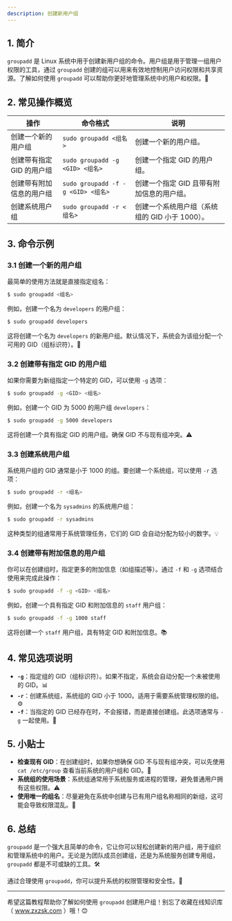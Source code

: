 ```yaml
---
description: 创建新用户组
---
```




## 1. 简介

`groupadd` 是 Linux 系统中用于创建新用户组的命令。用户组是用于管理一组用户权限的工具，通过 `groupadd` 创建的组可以用来有效地控制用户访问权限和共享资源。了解如何使用 `groupadd` 可以帮助你更好地管理系统中的用户和权限。🔐

## 2. 常见操作概览

| 操作                     | 命令格式                                  | 说明                                      |
|--------------------------|-----------------------------------------|-------------------------------------------|
| 创建一个新的用户组        | `sudo groupadd <组名>`                  | 创建一个新的用户组。                      |
| 创建带有指定 GID 的用户组 | `sudo groupadd -g <GID> <组名>`         | 创建一个指定 GID 的用户组。               |
| 创建带有附加信息的用户组  | `sudo groupadd -f -g <GID> <组名>`       | 创建一个指定 GID 且带有附加信息的用户组。 |
| 创建系统用户组            | `sudo groupadd -r <组名>`               | 创建一个系统用户组（系统组的 GID 小于 1000）。 |

## 3. 命令示例

### 3.1 创建一个新的用户组

最简单的使用方法就是直接指定组名：

```bash
$ sudo groupadd <组名>
```

例如，创建一个名为 `developers` 的用户组：

```bash
$ sudo groupadd developers
```

这将创建一个名为 `developers` 的新用户组。默认情况下，系统会为该组分配一个可用的 GID（组标识符）。🔑

### 3.2 创建带有指定 GID 的用户组

如果你需要为新组指定一个特定的 GID，可以使用 `-g` 选项：

```bash
$ sudo groupadd -g <GID> <组名>
```

例如，创建一个 GID 为 5000 的用户组 `developers`：

```bash
$ sudo groupadd -g 5000 developers
```

这将创建一个具有指定 GID 的用户组。确保 GID 不与现有组冲突。⚠️

### 3.3 创建系统用户组

系统用户组的 GID 通常是小于 1000 的组。要创建一个系统组，可以使用 `-r` 选项：

```bash
$ sudo groupadd -r <组名>
```

例如，创建一个名为 `sysadmins` 的系统用户组：

```bash
$ sudo groupadd -r sysadmins
```

这种类型的组通常用于系统管理任务，它们的 GID 会自动分配为较小的数字。💡

### 3.4 创建带有附加信息的用户组

你可以在创建组时，指定更多的附加信息（如组描述等）。通过 `-f` 和 `-g` 选项结合使用来完成此操作：

```bash
$ sudo groupadd -f -g <GID> <组名>
```

例如，创建一个具有指定 GID 和附加信息的 `staff` 用户组：

```bash
$ sudo groupadd -f -g 1000 staff
```

这将创建一个 `staff` 用户组，具有特定 GID 和附加信息。📚

## 4. 常见选项说明

- **`-g`**：指定组的 GID（组标识符）。如果不指定，系统会自动分配一个未被使用的 GID。📊
- **`-r`**：创建系统组，系统组的 GID 小于 1000。适用于需要系统管理权限的组。⚙️
- **`-f`**：当指定的 GID 已经存在时，不会报错，而是直接创建组。此选项通常与 `-g` 一起使用。🔧

## 5. 小贴士

- **检查现有 GID**：在创建组时，如果你想确保 GID 不与现有组冲突，可以先使用 `cat /etc/group` 查看当前系统的用户组和 GID。📑
- **系统组的使用场景**：系统组通常用于系统服务或进程的管理，避免普通用户拥有这些权限。⚠️
- **使用唯一的组名**：尽量避免在系统中创建与已有用户组名称相同的新组，这可能会导致权限混乱。🛑

## 6. 总结

`groupadd` 是一个强大且简单的命令，它让你可以轻松创建新的用户组，用于组织和管理系统中的用户。无论是为团队成员创建组，还是为系统服务创建专用组，`groupadd` 都是不可或缺的工具。🛠️

通过合理使用 `groupadd`，你可以提升系统的权限管理和安全性。🌟

---

希望这篇教程帮助你了解如何使用 `groupadd` 创建用户组！别忘了收藏在线知识库（ www.zxzsk.com ）哦！😊